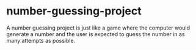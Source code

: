 # number-guessing-project
A number guessing project is just like a game where the computer would generate a number and the user is expected to guess the number in as many attempts as possible.
